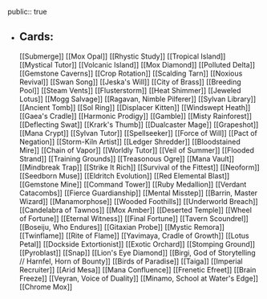 public:: true
- ## Cards:
	[[Submerge]]
	[[Mox Opal]]
	[[Rhystic Study]]
	[[Tropical Island]]
	[[Mystical Tutor]]
	[[Volcanic Island]]
	[[Mox Diamond]]
	[[Polluted Delta]]
	[[Gemstone Caverns]]
	[[Crop Rotation]]
	[[Scalding Tarn]]
	[[Noxious Revival]]
	[[Swan Song]]
	[[Jeska's Will]]
	[[City of Brass]]
	[[Breeding Pool]]
	[[Steam Vents]]
	[[Flusterstorm]]
	[[Heat Shimmer]]
	[[Jeweled Lotus]]
	[[Mogg Salvage]]
	[[Ragavan, Nimble Pilferer]]
	[[Sylvan Library]]
	[[Ancient Tomb]]
	[[Sol Ring]]
	[[Displacer Kitten]]
	[[Windswept Heath]]
	[[Gaea's Cradle]]
	[[Harmonic Prodigy]]
	[[Gamble]]
	[[Misty Rainforest]]
	[[Deflecting Swat]]
	[[Krark's Thumb]]
	[[Dualcaster Mage]]
	[[Grapeshot]]
	[[Mana Crypt]]
	[[Sylvan Tutor]]
	[[Spellseeker]]
	[[Force of Will]]
	[[Pact of Negation]]
	[[Storm-Kiln Artist]]
	[[Ledger Shredder]]
	[[Bloodstained Mire]]
	[[Chain of Vapor]]
	[[Worldly Tutor]]
	[[Veil of Summer]]
	[[Flooded Strand]]
	[[Training Grounds]]
	[[Treasonous Ogre]]
	[[Mana Vault]]
	[[Mindbreak Trap]]
	[[Strike It Rich]]
	[[Survival of the Fittest]]
	[[Neoform]]
	[[Seedborn Muse]]
	[[Eldritch Evolution]]
	[[Red Elemental Blast]]
	[[Gemstone Mine]]
	[[Command Tower]]
	[[Ruby Medallion]]
	[[Verdant Catacombs]]
	[[Fierce Guardianship]]
	[[Mental Misstep]]
	[[Barrin, Master Wizard]]
	[[Manamorphose]]
	[[Wooded Foothills]]
	[[Underworld Breach]]
	[[Candelabra of Tawnos]]
	[[Mox Amber]]
	[[Deserted Temple]]
	[[Wheel of Fortune]]
	[[Eternal Witness]]
	[[Final Fortune]]
	[[Tavern Scoundrel]]
	[[Boseiju, Who Endures]]
	[[Gitaxian Probe]]
	[[Mystic Remora]]
	[[Twinflame]]
	[[Rite of Flame]]
	[[Yavimaya, Cradle of Growth]]
	[[Lotus Petal]]
	[[Dockside Extortionist]]
	[[Exotic Orchard]]
	[[Stomping Ground]]
	[[Pyroblast]]
	[[Snap]]
	[[Lion's Eye Diamond]]
	[[Birgi, God of Storytelling // Harnfel, Horn of Bounty]]
	[[Birds of Paradise]]
	[[Taiga]]
	[[Imperial Recruiter]]
	[[Arid Mesa]]
	[[Mana Confluence]]
	[[Frenetic Efreet]]
	[[Brain Freeze]]
	[[Veyran, Voice of Duality]]
	[[Minamo, School at Water's Edge]]
	[[Chrome Mox]]
